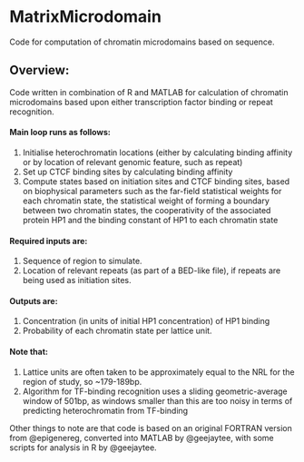 # MatrixMicrodomain

Code for computation of chromatin microdomains based on sequence.

## Overview:

Code written in combination of R and MATLAB for calculation of chromatin microdomains based upon either transcription factor binding or repeat recognition.

#### Main loop runs as follows:
 
1. Initialise heterochromatin locations (either by calculating binding affinity or by location of relevant genomic feature, such as repeat)
2. Set up CTCF binding sites by calculating binding affinity
3. Compute states based on initiation sites and CTCF binding sites, based on biophysical parameters such as the far-field statistical weights for each chromatin state, the statistical weight of forming a boundary between two chromatin states, the cooperativity of the associated protein HP1 and the binding constant of HP1 to each chromatin state

#### Required inputs are:

1. Sequence of region to simulate.
2. Location of relevant repeats (as part of a BED-like file), if repeats are being used as initiation sites.

#### Outputs are:

1. Concentration (in units of initial HP1 concentration) of HP1 binding
2. Probability of each chromatin state per lattice unit.

#### Note that:

1. Lattice units are often taken to be approximately equal to the NRL for the region of study, so ~179-189bp.
2. Algorithm for TF-binding recognition uses a sliding geometric-average window of 501bp, as windows smaller than this are too noisy in terms of predicting heterochromatin from TF-binding

Other things to note are that code is based on an original FORTRAN version from @epigenereg, converted into MATLAB by @geejaytee, with some scripts for analysis in R by @geejaytee.
